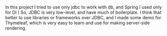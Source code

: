 In this project I tried to use only jdbc to work with db, and Spring I used only for DI )
So, JDBC is very low-level, and have much of boilerplate. I think that better to use libraries or frameworks over JDBC,
and I made some demo for Thymeleaf, which is very easy to learn and use for making server-side rendering.